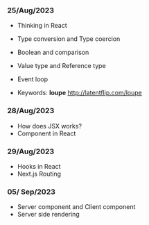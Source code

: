 ### 25/Aug/2023

- Thinking in React
- Type conversion and Type coercion
- Boolean and comparison
- Value type and Reference type
- Event loop

- Keywords: **loupe**
  http://latentflip.com/loupe

### 28/Aug/2023

- How does JSX works?
- Component in React
### 29/Aug/2023
- Hooks in React
- Next.js Routing

### 05/ Sep/2023
- Server component and Client component
- Server side rendering

